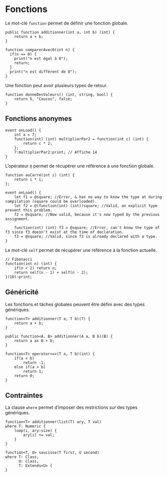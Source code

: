 # Fonctions

Le mot-clé `function` permet de définir une fonction globale.
```grimoire
public function additionner(int a, int b) (int) {
    return a + b;
}

function comparerAvec0(int n) {
  if(n == 0) {
    print("n est égal à 0");
    return;
  }
  print("n est différent de 0");
}
```

Une fonction peut avoir plusieurs types de retour.
```grimoire
function donneDesValeurs() (int, string, bool) {
	return 5, "Coucou", false;
}
```

## Fonctions anonymes
```grimoire
event onLoad() {
	int a = 7;
	function(int) (int) multiplierPar2 = function(int c) (int) {
		return c * 2;
	};
	7:multiplierPar2:print; // Affiche 14
}
```

L’opérateur `@` permet de récupérer une référence à une fonction globale.
```grimoire
function auCarré(int i) (int) {
	return i * i;
};

event onLoad() {
	let f1 = @square; //Error, & has no way to know the type at during compilation (square could be overloaded).
	let f2 = @(function(int) (int))square; //Valid, an explicit type prevent this problem.
	f2 = @square; //Now valid, because it's now typed by the previous assignment.

	function(int) (int) f3 = @square; //Error, can't know the type of f3 since f3 doesn't exist at the time of declaration.
	f3 = @square; //Valid, since f3 is already declared with a type.
}
```

Le mot-clé `self` permet de récupérer une référence à la fonction actuelle.
```grimoire
// Fibonacci
function(int n) (int) {
    if(n < 2) return n;
    return self(n - 1) + self(n - 2);
}(10):print;
```

## Généricité

Les fonctions et tâches globales peuvent être défini avec des types génériques:
```grimoire
function<T> additionner(T a, T b)(T) {
    return a + b;
}

public function<A, B> additionner(A a, B b)(B) {
    return a as B + b;
}

function<T> operator<=>(T a, T b)(int) {
	if(a < b)
		return -1;
	else if(a > b)
		return 1;
    return 0;
}
```

## Contraintes

La clause `where` permet d’imposer des restrictions sur des types génériques.
```grimoire
function<T> additionner(list(T) ary, T val)
where T: Numeric {
    loop(i, ary:size) {
        ary[i] += val;
    }
}

function<T, U> saucisse(T first, U second)
where T: Class,
      U: Class,
      T: Extends<U> {
}
```
